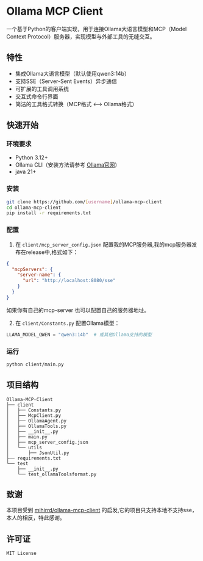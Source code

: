 # Ollama MCP Client

一个基于Python的客户端实现，用于连接Ollama大语言模型和MCP（Model Context Protocol）服务器，实现模型与外部工具的无缝交互。

## 特性

- 集成Ollama大语言模型（默认使用qwen3:14b）
- 支持SSE（Server-Sent Events）异步通信
- 可扩展的工具调用系统
- 交互式命令行界面
- 简洁的工具格式转换（MCP格式 ⟷ Ollama格式）

## 快速开始

### 环境要求

- Python 3.12+
- Ollama CLI（安装方法请参考 [Ollama官网](https://ollama.com/)）
- java 21+
### 安装

```bash
git clone https://github.com/[username]/ollama-mcp-client
cd ollama-mcp-client
pip install -r requirements.txt
```

### 配置

1. 在 `client/mcp_server_config.json` 配置我的MCP服务器,我的mcp服务器发布在release中,格式如下：
```json
{
  "mcpServers": {
    "server-name": {
      "url": "http://localhost:8080/sse"
    }
  }
}
```
如果你有自己的mcp-server 也可以配置自己的服务器地址。

2. 在 `client/Constants.py` 配置Ollama模型：
```python
LLAMA_MODEL_QWEN = "qwen3:14b"  # 或其他Ollama支持的模型
```

### 运行

```bash
python client/main.py
```

## 项目结构

```
Ollama-MCP-Client
├── client
│   ├── Constants.py
│   ├── McpClient.py
│   ├── OllamaAgent.py
│   ├── OllamaTools.py
│   ├── __init__.py
│   ├── main.py
│   ├── mcp_server_config.json
│   └── utils
│       ├── JsonUtil.py
├── requirements.txt
└── test
    ├── __init__.py
    └── test_ollamaToolsformat.py

```

## 致谢

本项目受到 [mihirrd/ollama-mcp-client](https://github.com/mihirrd/ollama-mcp-client) 的启发,它的项目只支持本地不支持sse，本人的相反，特此感谢。

## 许可证

`MIT License`
